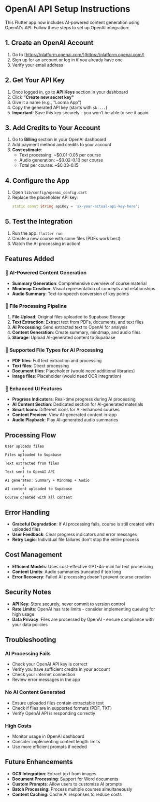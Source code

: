 # OpenAI API Setup Instructions

This Flutter app now includes AI-powered content generation using OpenAI's API. Follow these steps to set up OpenAI integration:

## 1. Create an OpenAI Account

1. Go to [https://platform.openai.com/](https://platform.openai.com/)
2. Sign up for an account or log in if you already have one
3. Verify your email address

## 2. Get Your API Key

1. Once logged in, go to **API Keys** section in your dashboard
2. Click **"Create new secret key"**
3. Give it a name (e.g., "Looma App")
4. Copy the generated API key (starts with `sk-...`)
5. **Important**: Save this key securely - you won't be able to see it again

## 3. Add Credits to Your Account

1. Go to **Billing** section in your OpenAI dashboard
2. Add payment method and credits to your account
3. **Cost estimate**: 
   - Text processing: ~$0.01-0.05 per course
   - Audio generation: ~$0.02-0.10 per course
   - Total per course: ~$0.03-0.15

## 4. Configure the App

1. Open `lib/config/openai_config.dart`
2. Replace the placeholder API key:
   ```dart
   static const String apiKey = 'sk-your-actual-api-key-here';
   ```

## 5. Test the Integration

1. Run the app: `flutter run`
2. Create a new course with some files (PDFs work best)
3. Watch the AI processing in action!

## Features Added

### 🤖 **AI-Powered Content Generation**

- **Summary Generation**: Comprehensive overview of course material
- **Mindmap Creation**: Visual representation of concepts and relationships
- **Audio Summary**: Text-to-speech conversion of key points

### 📁 **File Processing Pipeline**

1. **File Upload**: Original files uploaded to Supabase Storage
2. **Text Extraction**: Extract text from PDFs, documents, and text files
3. **AI Processing**: Send extracted text to OpenAI for analysis
4. **Content Generation**: Create summary, mindmap, and audio files
5. **Storage**: Upload AI-generated content to Supabase

### 🎯 **Supported File Types for AI Processing**

- **PDF files**: Full text extraction and processing
- **Text files**: Direct processing
- **Document files**: Placeholder (would need additional libraries)
- **Image files**: Placeholder (would need OCR integration)

### 🎨 **Enhanced UI Features**

- **Progress Indicators**: Real-time progress during AI processing
- **AI Content Section**: Dedicated section for AI-generated materials
- **Smart Icons**: Different icons for AI-enhanced courses
- **Content Preview**: View AI-generated content in-app
- **Audio Playback**: Play AI-generated audio summaries

## Processing Flow

```
User uploads files
        ↓
Files uploaded to Supabase
        ↓
Text extracted from files
        ↓
Text sent to OpenAI API
        ↓
AI generates: Summary + Mindmap + Audio
        ↓
AI content uploaded to Supabase
        ↓
Course created with all content
```

## Error Handling

- **Graceful Degradation**: If AI processing fails, course is still created with uploaded files
- **User Feedback**: Clear progress indicators and error messages
- **Retry Logic**: Individual file failures don't stop the entire process

## Cost Management

- **Efficient Models**: Uses cost-effective GPT-4o-mini for text processing
- **Content Limits**: Audio summaries truncated if too long
- **Error Recovery**: Failed AI processing doesn't prevent course creation

## Security Notes

- **API Key**: Store securely, never commit to version control
- **Rate Limits**: OpenAI has rate limits - consider implementing queuing for high usage
- **Data Privacy**: Files are processed by OpenAI - ensure compliance with your data policies

## Troubleshooting

### AI Processing Fails
- Check your OpenAI API key is correct
- Verify you have sufficient credits in your account
- Check your internet connection
- Review error messages in the app

### No AI Content Generated
- Ensure uploaded files contain extractable text
- Check if files are in supported formats (PDF, TXT)
- Verify OpenAI API is responding correctly

### High Costs
- Monitor usage in OpenAI dashboard
- Consider implementing content length limits
- Use more efficient prompts if needed

## Future Enhancements

- **OCR Integration**: Extract text from images
- **Document Processing**: Support for Word documents
- **Custom Prompts**: Allow users to customize AI prompts
- **Batch Processing**: Process multiple courses simultaneously
- **Content Caching**: Cache AI responses to reduce costs
